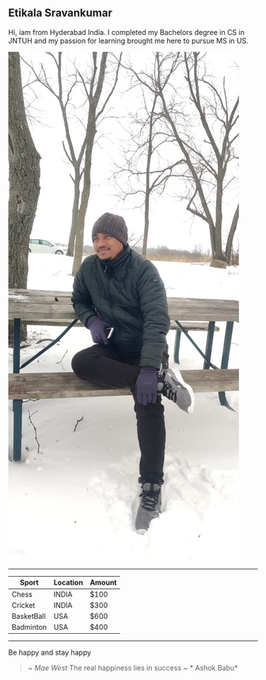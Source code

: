 ## Etikala Sravankumar
Hi, iam from Hyderabad India. I completed my Bachelors degree in CS in JNTUH and my passion for learning brought me here to pursue MS in US.

![Sravan](/Sravan.jpg)
*************************************************************************
|Sport|Location|Amount|
|---|---|---|
|Chess|INDIA|$100|
|Cricket|INDIA|$300|
|BasketBall|USA|$600|
|Badminton|USA|$400|
*************************************************************************
Be happy and stay happy
>  ~ *Mae West*
The real happiness lies in success
>  ~ * Ashok Babu*